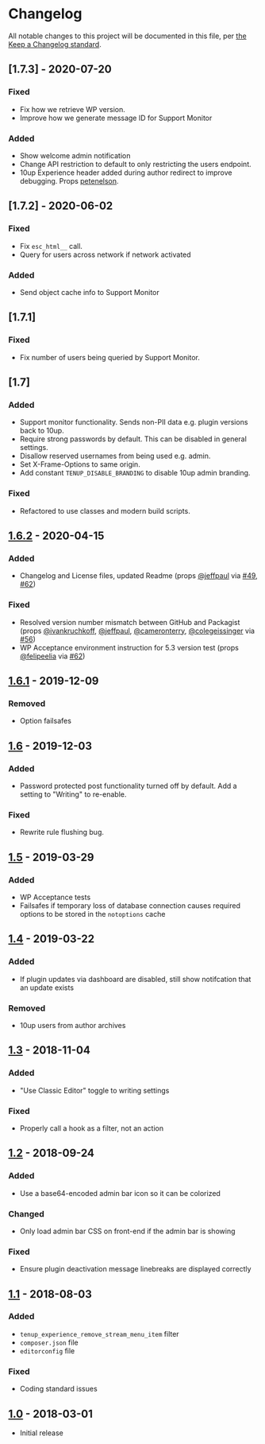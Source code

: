 # Changelog

All notable changes to this project will be documented in this file, per [the Keep a Changelog standard](http://keepachangelog.com/).

## [1.7.3] - 2020-07-20
### Fixed
* Fix how we retrieve WP version.
* Improve how we generate message ID for Support Monitor

### Added
* Show welcome admin notification
* Change API restriction to default to only restricting the users endpoint.
* 10up Experience header added during author redirect to improve debugging. Props [petenelson](https://github.com/petenelson).

## [1.7.2] - 2020-06-02
### Fixed
* Fix `esc_html__` call.
* Query for users across network if network activated

### Added
* Send object cache info to Support Monitor

## [1.7.1]
### Fixed
* Fix number of users being queried by Support Monitor.

## [1.7]
### Added
* Support monitor functionality. Sends non-PII data e.g. plugin versions back to 10up.
* Require strong passwords by default. This can be disabled in general settings.
* Disallow reserved usernames from being used e.g. admin.
* Set X-Frame-Options to same origin.
* Add constant `TENUP_DISABLE_BRANDING` to disable 10up admin branding.

### Fixed
* Refactored to use classes and modern build scripts.

## [1.6.2] - 2020-04-15
### Added
- Changelog and License files, updated Readme (props [@jeffpaul](https://github.com/jeffpaul) via [#49](https://github.com/10up/10up-experience/pull/49), [#62](https://github.com/10up/10up-experience/pull/62))

### Fixed
- Resolved version number mismatch between GitHub and Packagist (props [@ivankruchkoff](https://github.com/ivankruchkoff), [@jeffpaul](https://github.com/jeffpaul), [@cameronterry](https://github.com/cameronterry), [@colegeissinger](https://github.com/colegeissinger) via [#56](https://github.com/10up/10up-experience/pull/56))
- WP Acceptance environment instruction for 5.3 version test (props [@felipeelia](https://github.com/felipeelia) via [#62](https://github.com/10up/10up-experience/pull/62))

## [1.6.1] - 2019-12-09
### Removed
- Option failsafes

## [1.6] - 2019-12-03
### Added
- Password protected post functionality turned off by default. Add a setting to "Writing" to re-enable.

### Fixed
- Rewrite rule flushing bug.

## [1.5] - 2019-03-29
### Added
- WP Acceptance tests
- Failsafes if temporary loss of database connection causes required options to be stored in the `notoptions` cache

## [1.4] - 2019-03-22
### Added
- If plugin updates via dashboard are disabled, still show notifcation that an update exists

### Removed
- 10up users from author archives

## [1.3] - 2018-11-04
### Added
- "Use Classic Editor" toggle to writing settings

### Fixed
- Properly call a hook as a filter, not an action

## [1.2] - 2018-09-24
### Added
- Use a base64-encoded admin bar icon so it can be colorized

### Changed
- Only load admin bar CSS on front-end if the admin bar is showing

### Fixed
- Ensure plugin deactivation message linebreaks are displayed correctly

## [1.1] - 2018-08-03
### Added
- `tenup_experience_remove_stream_menu_item` filter
- `composer.json` file
- `editorconfig` file

### Fixed
- Coding standard issues

## [1.0] - 2018-03-01
- Initial release

[Unreleased]: https://github.com/10up/10up-experience/compare/master...develop
[1.6.2]: https://github.com/10up/10up-experience/compare/1.6.1...1.6.2
[1.6.1]: https://github.com/10up/10up-experience/compare/1.6...1.6.1
[1.6]: https://github.com/10up/10up-experience/compare/1.5...1.6
[1.5]: https://github.com/10up/10up-experience/compare/1.4...1.5
[1.4]: https://github.com/10up/10up-experience/compare/1.3...1.4
[1.3]: https://github.com/10up/10up-experience/compare/1.2...1.3
[1.2]: https://github.com/10up/10up-experience/compare/1.1...1.2
[1.1]: https://github.com/10up/10up-experience/compare/1.0...1.1
[1.0]: https://github.com/10up/10up-experience/releases/tag/1.0
